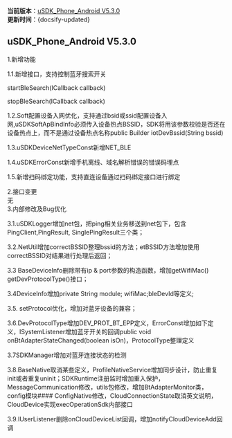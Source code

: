  **当前版本**：[uSDK_Phone_Android V5.3.0]()  
 **更新时间**：{docsify-updated}

## uSDK_Phone_Android V5.3.0
1.新增功能<br>

1.1.新增接口，支持控制蓝牙搜索开关<br>

startBleSearch(ICallback<Void> callback)<br>

stopBleSearch(ICallback<Void> callback)<br>

1.2.Soft配置设备入网优化，支持通过bsid或ssid配置设备入网,uSDKSoftApBindInfo必须传入设备热点BSSID，SDK将用该参数校验是否还在设备热点上，而不是通过设备热点名称public Builder iotDevBssid(String bssid)<br>

1.3.uSDKDeviceNetTypeConst新增NET_BLE<br>

1.4.uSDKErrorConst新增手机离线、域名解析错误的错误码埋点<br>

1.5.新增扫码绑定功能，支持直连设备通过扫码绑定接口进行绑定<br>

2.接口变更<br>
无<br>
 3.内部修改及Bug优化<br>

3.1.uSDKLogger增加net包，把ping相关业务移送到net包下，包含PingClient,PingResult, SinglePingResult三个类；<br>

3.2.NetUtil增加correctBSSID整理bssid的方法；etBSSID方法增加使用correctBSSID对结果进行处理后返回；<br>

3.3 BaseDeviceInfo删除带有ip & port参数的构造函数，增加getWifiMac() getDevProtocolType()接口；<br>

3.4DeviceInfo增加private String module; wifiMac;bleDevId等定义;<br>

3.5. setProtocol优化，增加对蓝牙设备的兼容；<br>

3.6.DevProtocolType增加DEV_PROT_BT_EPP定义，ErrorConst增加如下定义，ISystemListener增加蓝牙开关的回调public void onBtAdapterStateChanged(boolean isOn)，ProtocolType整理定义<br>

3.7SDKManager增加对蓝牙连接状态的检测<br>

3.8.BaseNative取消某些定义，ProfileNativeService增加同步设计，防止重复init或者重复uninit；SDKRuntime注册监时增加重入保护，MessageCommunication修改，utils包修改，增加BtAdapterMonitor类，config模块#### ConfigNative修改，CloudConnectionState取消英文说明，CloudDevice实现execOperationSdk内部接口<br>

3.9.IUserListener删除onCloudDeviceList回调，增加notifyCloudDeviceAdd回调<br>
